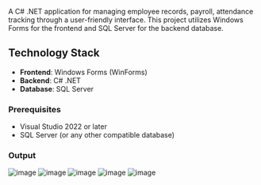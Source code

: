 A C# .NET application for managing employee records, payroll, attendance tracking through a user-friendly interface. This project utilizes Windows Forms for the frontend and SQL Server for the backend database.

## Technology Stack
- **Frontend**: Windows Forms (WinForms)
- **Backend**: C# .NET
- **Database**: SQL Server

### Prerequisites
- Visual Studio 2022 or later
- SQL Server (or any other compatible database)

### Output
![image](https://github.com/user-attachments/assets/2a830500-be6b-4b9e-b14f-5f2a01952cf7)
![image](https://github.com/user-attachments/assets/fe4b5de2-d3c1-445a-85a8-dc6b7cb133c1)
![image](https://github.com/user-attachments/assets/1c7d38ef-239e-4da0-a6c5-65a4c14b3201)
![image](https://github.com/user-attachments/assets/0293c1b1-5268-4eb1-a641-32df7a672129)
![image](https://github.com/user-attachments/assets/59e92e1e-4c10-4b42-869f-c4806acb5d5a)
